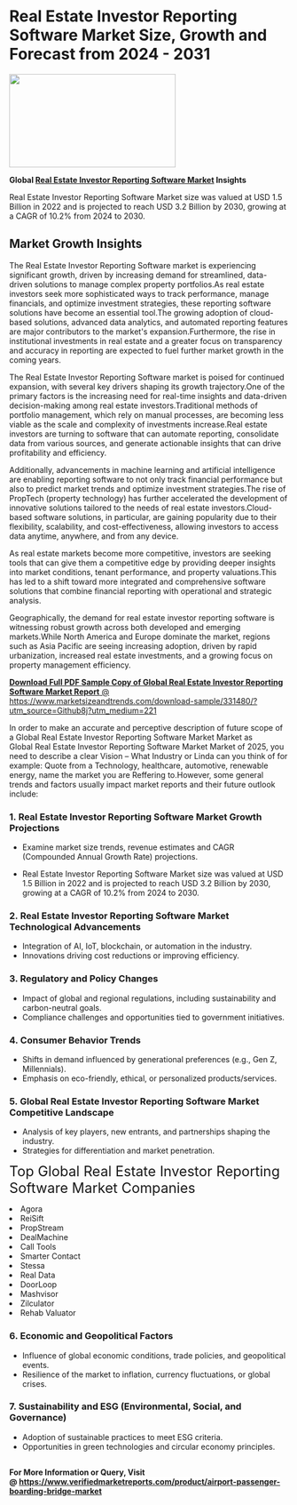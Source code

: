 <H1>Real Estate Investor Reporting Software Market Size, Growth and Forecast from 2024 - 2031</H1><img class="aligncenter size-medium wp-image-584254" src="https://thirdeyenews.in/wp-content/uploads/2024/09/Global-Market-Research-300x168.jpeg" alt="" width="300" height="168" /><p><strong>Global&nbsp;<a href="https://www.marketsizeandtrends.com/download-sample/331480/?utm_source=Github8j?utm_medium=221">Real Estate Investor Reporting Software Market</a> Insights</strong></p><p>Real Estate Investor Reporting Software Market size was valued at USD 1.5 Billion in 2022 and is projected to reach USD 3.2 Billion by 2030, growing at a CAGR of 10.2% from 2024 to 2030.</p><p><h2>Market Growth Insights</h2> <p>The Real Estate Investor Reporting Software market is experiencing significant growth, driven by increasing demand for streamlined, data-driven solutions to manage complex property portfolios.As real estate investors seek more sophisticated ways to track performance, manage financials, and optimize investment strategies, these reporting software solutions have become an essential tool.The growing adoption of cloud-based solutions, advanced data analytics, and automated reporting features are major contributors to the market's expansion.Furthermore, the rise in institutional investments in real estate and a greater focus on transparency and accuracy in reporting are expected to fuel further market growth in the coming years.</p> <p><a href="#"></a></p> <p>The Real Estate Investor Reporting Software market is poised for continued expansion, with several key drivers shaping its growth trajectory.One of the primary factors is the increasing need for real-time insights and data-driven decision-making among real estate investors.Traditional methods of portfolio management, which rely on manual processes, are becoming less viable as the scale and complexity of investments increase.Real estate investors are turning to software that can automate reporting, consolidate data from various sources, and generate actionable insights that can drive profitability and efficiency.</p> <p>Additionally, advancements in machine learning and artificial intelligence are enabling reporting software to not only track financial performance but also to predict market trends and optimize investment strategies.The rise of PropTech (property technology) has further accelerated the development of innovative solutions tailored to the needs of real estate investors.Cloud-based software solutions, in particular, are gaining popularity due to their flexibility, scalability, and cost-effectiveness, allowing investors to access data anytime, anywhere, and from any device.</p> <p>As real estate markets become more competitive, investors are seeking tools that can give them a competitive edge by providing deeper insights into market conditions, tenant performance, and property valuations.This has led to a shift toward more integrated and comprehensive software solutions that combine financial reporting with operational and strategic analysis.</p> <p>Geographically, the demand for real estate investor reporting software is witnessing robust growth across both developed and emerging markets.While North America and Europe dominate the market, regions such as Asia Pacific are seeing increasing adoption, driven by rapid urbanization, increased real estate investments, and a growing focus on property management efficiency.</p> <p><a href="#"></p><p><span class=""><strong>Download Full PDF Sample Copy of Global Real Estate Investor Reporting Software Market Report</strong> @ <a href="https://www.marketsizeandtrends.com/download-sample/331480/?utm_source=Github8j?utm_medium=221" target="_blank">https://www.marketsizeandtrends.com/download-sample/331480/?utm_source=Github8j?utm_medium=221</a></span></p><p>In order to make an accurate and perceptive description of future scope of a Global&nbsp;Real Estate Investor Reporting Software Market Market as Global&nbsp;Real Estate Investor Reporting Software Market Market of 2025, you need to describe a clear Vision &ndash; What Industry or Linda can you think of for example: Quote from a Technology, healthcare, automotive, renewable energy, name the market you are Reffering to.However, some general trends and factors usually impact market reports and their future outlook include:</p><h3>1.&nbsp;<strong>Real Estate Investor Reporting Software Market Growth Projections</strong></h3><ul><li>Examine market size trends, revenue estimates and CAGR (Compounded Annual Growth Rate) projections.</li><li><p>Real Estate Investor Reporting Software Market size was valued at USD 1.5 Billion in 2022 and is projected to reach USD 3.2 Billion by 2030, growing at a CAGR of 10.2% from 2024 to 2030.</p></li></ul><h3>2.&nbsp;<strong>Real Estate Investor Reporting Software Market Technological Advancements</strong></h3><ul><li>Integration of AI, IoT, blockchain, or automation in the industry.</li><li>Innovations driving cost reductions or improving efficiency.</li></ul><h3>3.&nbsp;<strong>Regulatory and Policy Changes</strong></h3><ul><li>Impact of global and regional regulations, including sustainability and carbon-neutral goals.</li><li>Compliance challenges and opportunities tied to government initiatives.</li></ul><h3>4.&nbsp;<strong>Consumer Behavior Trends</strong></h3><ul><li>Shifts in demand influenced by generational preferences (e.g., Gen Z, Millennials).</li><li>Emphasis on eco-friendly, ethical, or personalized products/services.</li></ul><h3>5.&nbsp;<strong>Global Real Estate Investor Reporting Software Market Competitive Landscape</strong></h3><ul><li>Analysis of key players, new entrants, and partnerships shaping the industry.</li><li>Strategies for differentiation and market penetration.</li></ul><p data-pm-slice="1 1 []"><span style="color: inherit; font-family: inherit; font-size: 25px;">Top Global Real Estate Investor Reporting Software Market Companies</span></p><div class="" data-test-id=""><p><li>Agora</li><li> ReiSift</li><li> PropStream</li><li> DealMachine</li><li> Call Tools</li><li> Smarter Contact</li><li> Stessa</li><li> Real Data</li><li> DoorLoop</li><li> Mashvisor</li><li> Zilculator</li><li> Rehab Valuator</li></p></div><h3>6.&nbsp;<strong>Economic and Geopolitical Factors</strong></h3><ul><li>Influence of global economic conditions, trade policies, and geopolitical events.</li><li>Resilience of the market to inflation, currency fluctuations, or global crises.</li></ul><h3>7.&nbsp;<strong>Sustainability and ESG (Environmental, Social, and Governance)</strong></h3><ul><li>Adoption of sustainable practices to meet ESG criteria.</li><li>Opportunities in green technologies and circular economy principles.</li></ul><h2><strong style="font-size: 14px;">For More Information or Query, Visit @&nbsp;</strong><a style="background-color: #ffffff; font-size: 14px;" href="https://www.marketsizeandtrends.com/report/real-estate-investor-reporting-software-market/" target="_blank">https://www.verifiedmarketreports.com/product/airport-passenger-boarding-bridge-market</a></h2>